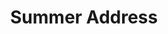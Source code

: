 ---
title: Summer Address
name: Timothy McAllister
role:
organization: Interlochen Center for the Arts
unit: Music Faculty
address_1: P.O. Box 199
address_2:
city: Interlochen
state: MI
zip_code: 49643
email: mcallitp@gmail.com
artwork: '{{ _site_root }}assets/img/summer.jpg'
---